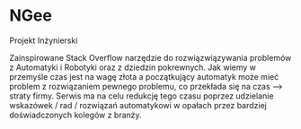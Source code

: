# NGee
Projekt Inżynierski

Zainspirowane Stack Overflow narzędzie do rozwiązwiązywania problemów z Automatyki i Robotyki oraz z dziedzin pokrewnych. Jak wiemy w przemyśle czas jest na wagę złota a początkujący automatyk może mieć problem z rozwiązaniem pewnego problemu, co przekłada się na czas --> straty firmy. Serwis ma na celu redukcję tego czasu poprzez udzielanie wskazówek / rad / rozwiązań automatykowi w opałach przez bardziej doświadczonych kolegów z branży.
